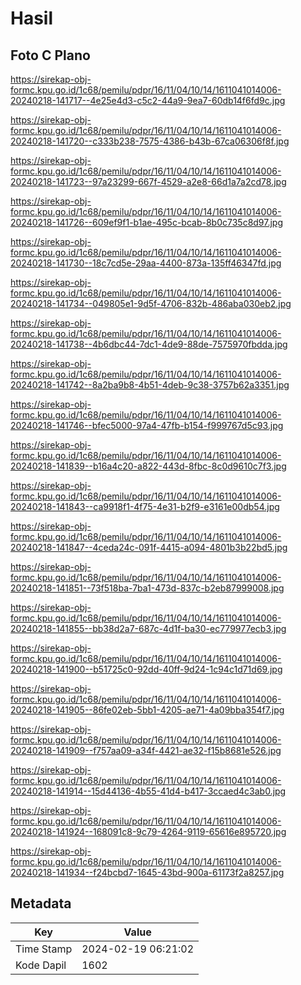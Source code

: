 # Hasil

## Foto C Plano

https://sirekap-obj-formc.kpu.go.id/1c68/pemilu/pdpr/16/11/04/10/14/1611041014006-20240218-141717--4e25e4d3-c5c2-44a9-9ea7-60db14f6fd9c.jpg

https://sirekap-obj-formc.kpu.go.id/1c68/pemilu/pdpr/16/11/04/10/14/1611041014006-20240218-141720--c333b238-7575-4386-b43b-67ca06306f8f.jpg

https://sirekap-obj-formc.kpu.go.id/1c68/pemilu/pdpr/16/11/04/10/14/1611041014006-20240218-141723--97a23299-667f-4529-a2e8-66d1a7a2cd78.jpg

https://sirekap-obj-formc.kpu.go.id/1c68/pemilu/pdpr/16/11/04/10/14/1611041014006-20240218-141726--609ef9f1-b1ae-495c-bcab-8b0c735c8d97.jpg

https://sirekap-obj-formc.kpu.go.id/1c68/pemilu/pdpr/16/11/04/10/14/1611041014006-20240218-141730--18c7cd5e-29aa-4400-873a-135ff46347fd.jpg

https://sirekap-obj-formc.kpu.go.id/1c68/pemilu/pdpr/16/11/04/10/14/1611041014006-20240218-141734--049805e1-9d5f-4706-832b-486aba030eb2.jpg

https://sirekap-obj-formc.kpu.go.id/1c68/pemilu/pdpr/16/11/04/10/14/1611041014006-20240218-141738--4b6dbc44-7dc1-4de9-88de-7575970fbdda.jpg

https://sirekap-obj-formc.kpu.go.id/1c68/pemilu/pdpr/16/11/04/10/14/1611041014006-20240218-141742--8a2ba9b8-4b51-4deb-9c38-3757b62a3351.jpg

https://sirekap-obj-formc.kpu.go.id/1c68/pemilu/pdpr/16/11/04/10/14/1611041014006-20240218-141746--bfec5000-97a4-47fb-b154-f999767d5c93.jpg

https://sirekap-obj-formc.kpu.go.id/1c68/pemilu/pdpr/16/11/04/10/14/1611041014006-20240218-141839--b16a4c20-a822-443d-8fbc-8c0d9610c7f3.jpg

https://sirekap-obj-formc.kpu.go.id/1c68/pemilu/pdpr/16/11/04/10/14/1611041014006-20240218-141843--ca9918f1-4f75-4e31-b2f9-e3161e00db54.jpg

https://sirekap-obj-formc.kpu.go.id/1c68/pemilu/pdpr/16/11/04/10/14/1611041014006-20240218-141847--4ceda24c-091f-4415-a094-4801b3b22bd5.jpg

https://sirekap-obj-formc.kpu.go.id/1c68/pemilu/pdpr/16/11/04/10/14/1611041014006-20240218-141851--73f518ba-7ba1-473d-837c-b2eb87999008.jpg

https://sirekap-obj-formc.kpu.go.id/1c68/pemilu/pdpr/16/11/04/10/14/1611041014006-20240218-141855--bb38d2a7-687c-4d1f-ba30-ec779977ecb3.jpg

https://sirekap-obj-formc.kpu.go.id/1c68/pemilu/pdpr/16/11/04/10/14/1611041014006-20240218-141900--b51725c0-92dd-40ff-9d24-1c94c1d71d69.jpg

https://sirekap-obj-formc.kpu.go.id/1c68/pemilu/pdpr/16/11/04/10/14/1611041014006-20240218-141905--86fe02eb-5bb1-4205-ae71-4a09bba354f7.jpg

https://sirekap-obj-formc.kpu.go.id/1c68/pemilu/pdpr/16/11/04/10/14/1611041014006-20240218-141909--f757aa09-a34f-4421-ae32-f15b8681e526.jpg

https://sirekap-obj-formc.kpu.go.id/1c68/pemilu/pdpr/16/11/04/10/14/1611041014006-20240218-141914--15d44136-4b55-41d4-b417-3ccaed4c3ab0.jpg

https://sirekap-obj-formc.kpu.go.id/1c68/pemilu/pdpr/16/11/04/10/14/1611041014006-20240218-141924--168091c8-9c79-4264-9119-65616e895720.jpg

https://sirekap-obj-formc.kpu.go.id/1c68/pemilu/pdpr/16/11/04/10/14/1611041014006-20240218-141934--f24bcbd7-1645-43bd-900a-61173f2a8257.jpg


## Metadata

| Key        | Value               |
| ---------- | ------------------- |
| Time Stamp | 2024-02-19 06:21:02 |
| Kode Dapil | 1602                |




